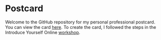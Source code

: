 # Postcard

Welcome to the GitHub repository for my personal professional postcard. You can view the card [here](https://dcsimpson01.github.io/postcard/). To create the card, I followed the steps in the Introduce Yourself Online [workshop](https://iyo-rstudio-global.netlify.app/start/).
